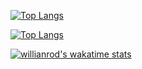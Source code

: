 
<!--
**Aubert-co/Aubert-co** is a ✨ _special_ ✨ repository because its `README.md` (this file) appears on your GitHub profile.

Here are some ideas to get you started:
 My name is Aubert and...
- 💬 Ask me about ...
- 📫 How to reach me: ...
- 😄 Pronouns: ...
- ⚡ Fun fact: ...
-->
[![Top Langs](https://github-readme-stats.vercel.app/api/top-langs/?username=Aubert-co&layout=compact)](https://github.com/anuraghazra/github-readme-stats)

[![Top Langs](https://github-readme-stats.vercel.app/api/top-langs/?username=Aubert-co)](https://github.com/anuraghazra/github-readme-stats)


[![willianrod's wakatime stats](https://github-readme-stats.vercel.app/api/wakatime?username=Aubert-co)](https://github.com/anuraghazra/github-readme-stats)

